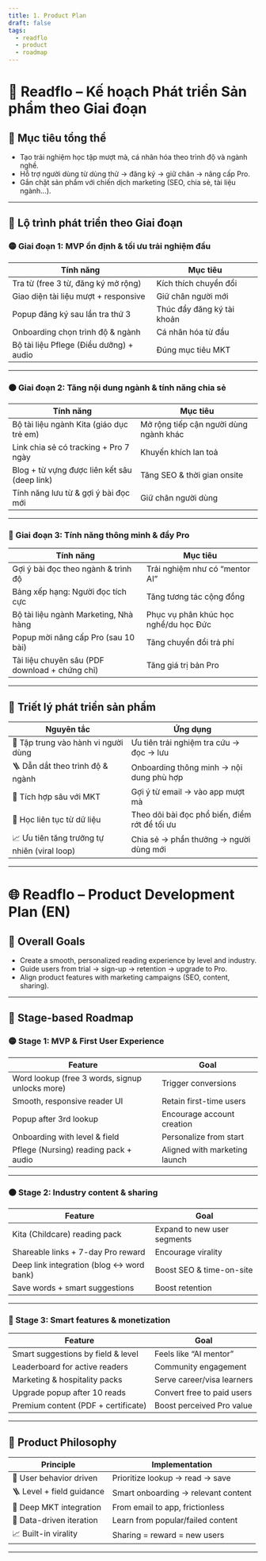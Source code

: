 ```yaml
---
title: 1. Product Plan
draft: false
tags:
  - readflo
  - product
  - roadmap
---
```


# 🧩 Readflo – Kế hoạch Phát triển Sản phẩm theo Giai đoạn

## 🎯 Mục tiêu tổng thể

- Tạo trải nghiệm học tập mượt mà, cá nhân hóa theo trình độ và ngành nghề.
- Hỗ trợ người dùng từ dùng thử → đăng ký → giữ chân → nâng cấp Pro.
- Gắn chặt sản phẩm với chiến dịch marketing (SEO, chia sẻ, tài liệu ngành...).

---

## 📅 Lộ trình phát triển theo Giai đoạn

### 🟡 Giai đoạn 1: MVP ổn định & tối ưu trải nghiệm đầu

| Tính năng | Mục tiêu |
|-----------|----------|
| Tra từ (free 3 từ, đăng ký mở rộng) | Kích thích chuyển đổi |
| Giao diện tài liệu mượt + responsive | Giữ chân người mới |
| Popup đăng ký sau lần tra thứ 3 | Thúc đẩy đăng ký tài khoản |
| Onboarding chọn trình độ & ngành | Cá nhân hóa từ đầu |
| Bộ tài liệu Pflege (Điều dưỡng) + audio | Đúng mục tiêu MKT |

---

### 🟠 Giai đoạn 2: Tăng nội dung ngành & tính năng chia sẻ

| Tính năng | Mục tiêu |
|-----------|----------|
| Bộ tài liệu ngành Kita (giáo dục trẻ em) | Mở rộng tiếp cận người dùng ngành khác |
| Link chia sẻ có tracking + Pro 7 ngày | Khuyến khích lan toả |
| Blog + từ vựng được liên kết sâu (deep link) | Tăng SEO & thời gian onsite |
| Tính năng lưu từ & gợi ý bài đọc mới | Giữ chân người dùng |

---

### 🔴 Giai đoạn 3: Tính năng thông minh & đẩy Pro

| Tính năng | Mục tiêu |
|-----------|----------|
| Gợi ý bài đọc theo ngành & trình độ | Trải nghiệm như có “mentor AI” |
| Bảng xếp hạng: Người đọc tích cực | Tăng tương tác cộng đồng |
| Bộ tài liệu ngành Marketing, Nhà hàng | Phục vụ phân khúc học nghề/du học Đức |
| Popup mời nâng cấp Pro (sau 10 bài) | Tăng chuyển đổi trả phí |
| Tài liệu chuyên sâu (PDF download + chứng chỉ) | Tăng giá trị bản Pro |

---

## 🧠 Triết lý phát triển sản phẩm

| Nguyên tắc | Ứng dụng |
|------------|----------|
| 🎯 Tập trung vào hành vi người dùng | Ưu tiên trải nghiệm tra cứu → đọc → lưu |
| 🪜 Dẫn dắt theo trình độ & ngành | Onboarding thông minh → nội dung phù hợp |
| 🔄 Tích hợp sâu với MKT | Gợi ý từ email → vào app mượt mà |
| 🧪 Học liên tục từ dữ liệu | Theo dõi bài đọc phổ biến, điểm rớt để tối ưu |
| 📈 Ưu tiên tăng trưởng tự nhiên (viral loop) | Chia sẻ → phần thưởng → người dùng mới |

---

# 🌐 Readflo – Product Development Plan (EN)

## 🎯 Overall Goals

- Create a smooth, personalized reading experience by level and industry.
- Guide users from trial → sign-up → retention → upgrade to Pro.
- Align product features with marketing campaigns (SEO, content, sharing).

---

## 📅 Stage-based Roadmap

### 🟡 Stage 1: MVP & First User Experience

| Feature | Goal |
|--------|------|
| Word lookup (free 3 words, signup unlocks more) | Trigger conversions |
| Smooth, responsive reader UI | Retain first-time users |
| Popup after 3rd lookup | Encourage account creation |
| Onboarding with level & field | Personalize from start |
| Pflege (Nursing) reading pack + audio | Aligned with marketing launch |

---

### 🟠 Stage 2: Industry content & sharing

| Feature | Goal |
|--------|------|
| Kita (Childcare) reading pack | Expand to new user segments |
| Shareable links + 7-day Pro reward | Encourage virality |
| Deep link integration (blog ↔ word bank) | Boost SEO & time-on-site |
| Save words + smart suggestions | Boost retention |

---

### 🔴 Stage 3: Smart features & monetization

| Feature | Goal |
|--------|------|
| Smart suggestions by field & level | Feels like “AI mentor” |
| Leaderboard for active readers | Community engagement |
| Marketing & hospitality packs | Serve career/visa learners |
| Upgrade popup after 10 reads | Convert free to paid users |
| Premium content (PDF + certificate) | Boost perceived Pro value |

---

## 🧠 Product Philosophy

| Principle | Implementation |
|----------|----------------|
| 🎯 User behavior driven | Prioritize lookup → read → save |
| 🪜 Level + field guidance | Smart onboarding → relevant content |
| 🔄 Deep MKT integration | From email to app, frictionless |
| 🧪 Data-driven iteration | Learn from popular/failed content |
| 📈 Built-in virality | Sharing = reward = new users |

---
